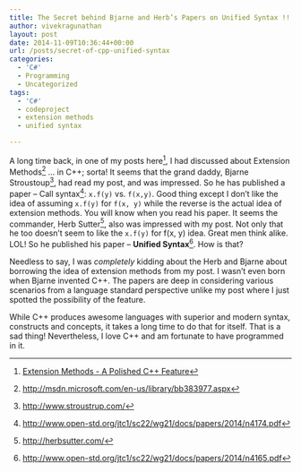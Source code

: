 ```yaml
---
title: The Secret behind Bjarne and Herb’s Papers on Unified Syntax !!!
author: vivekragunathan
layout: post
date: 2014-11-09T10:36:44+00:00
url: /posts/secret-of-cpp-unified-syntax
categories:
  - 'C#'
  - Programming
  - Uncategorized
tags:
  - 'C#'
  - codeproject
  - extension methods
  - unified syntax

---
```


A long time back, in one of my posts here[^1], I had discussed about Extension Methods[^2] … in C++; sorta! It seems that the grand daddy, Bjarne Stroustoup[^3], had read my post, and was impressed. So he has published a paper – Call syntax[^4]: `x.f(y)` vs. `f(x,y)`. Good thing except I don’t like the idea of assuming `x.f(y)` for `f(x, y)` while the reverse is the actual idea of extension methods. You will know when you read his paper. It seems the commander, Herb Sutter[^5], also was impressed with my post. Not only that he too doesn’t seem to like the `x.f(y)` for f(x, y) idea. Great men think alike. LOL! So he published his paper – **Unified Syntax**[^6]. How is that?

Needless to say, I was _completely_ kidding about the Herb and Bjarne about borrowing the idea of extension methods from my post. I wasn’t even born when Bjarne invented C++. The papers are deep in considering various scenarios from a language standard perspective unlike my post where I just spotted the possibility of the feature.

While C++ produces awesome languages with superior and modern syntax, constructs and concepts, it takes a long time to do that for itself. That is a sad thing! Nevertheless, I love C++ and am fortunate to have programmed in it.

[^1]: [Extension Methods - A Polished C++ Feature](/2008/04/09/extension-methods-a-polished-c-feature/)
[^2]: http://msdn.microsoft.com/en-us/library/bb383977.aspx
[^3]: http://www.stroustrup.com/
[^4]: http://www.open-std.org/jtc1/sc22/wg21/docs/papers/2014/n4174.pdf
[^5]: http://herbsutter.com/
[^6]: http://www.open-std.org/jtc1/sc22/wg21/docs/papers/2014/n4165.pdf